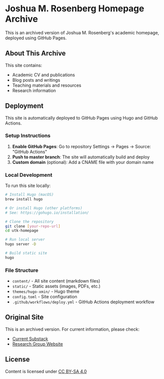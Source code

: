 # Joshua M. Rosenberg Homepage Archive

This is an archived version of Joshua M. Rosenberg's academic homepage, deployed using GitHub Pages.

## About This Archive

This site contains:
- Academic CV and publications
- Blog posts and writings
- Teaching materials and resources
- Research information

## Deployment

This site is automatically deployed to GitHub Pages using Hugo and GitHub Actions.

### Setup Instructions

1. **Enable GitHub Pages**: Go to repository Settings → Pages → Source: "GitHub Actions"
2. **Push to master branch**: The site will automatically build and deploy
3. **Custom domain** (optional): Add a CNAME file with your domain name

### Local Development

To run this site locally:

```bash
# Install Hugo (macOS)
brew install hugo

# Or install Hugo (other platforms)
# See: https://gohugo.io/installation/

# Clone the repository
git clone [your-repo-url]
cd utk-homepage

# Run local server
hugo server -D

# Build static site
hugo
```

### File Structure

- `content/` - All site content (markdown files)
- `static/` - Static assets (images, PDFs, etc.)
- `themes/hugo-xmin/` - Hugo theme
- `config.toml` - Site configuration
- `.github/workflows/deploy.yml` - GitHub Actions deployment workflow

## Original Site

This is an archived version. For current information, please check:
- [Current Substack](https://joshuamrosenberg.substack.com)
- [Research Group Website](https://makingdatasciencecount.com)

## License

Content is licensed under [CC BY-SA 4.0](https://creativecommons.org/licenses/by-sa/4.0/) 